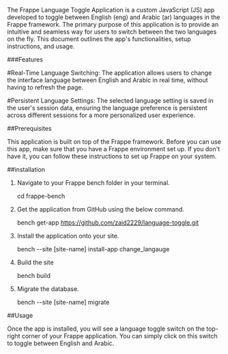 The Frappe Language Toggle Application is a custom JavaScript (JS) app developed to toggle between English (eng) and Arabic (ar) languages in the Frappe framework. The primary purpose of this application is to provide an intuitive and seamless way for users to switch between the two languages on the fly. This document outlines the app's functionalities, setup instructions, and usage.

###Features

#Real-Time Language Switching: The application allows users to change the interface language between English and Arabic in real time, without having to refresh the page.

#Persistent Language Settings: The selected language setting is saved in the user's session data, ensuring the language preference is persistent across different sessions for a more personalized user experience.

##Prerequisites

This application is built on top of the Frappe framework. Before you can use this app, make sure that you have a Frappe environment set up. If you don't have it, you can follow these instructions to set up Frappe on your system.

##installation
1. Navigate to your Frappe bench folder in your terminal.

    cd frappe-bench

2. Get the application from GitHub using the below command.

    bench get-app https://github.com/zaid2229/language-toggle.git

   
3. Install the application onto your site.

    bench --site [site-name] install-app change_langauge

4. Build the site

    bench build
   
5. Migrate the database.

    bench --site [site-name] migrate

##Usage

Once the app is installed, you will see a language toggle switch on the top-right corner of your Frappe application. You can simply click on this switch to toggle between English and Arabic.



    
    

